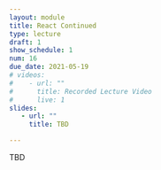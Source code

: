```yaml
---
layout: module
title: React Continued
type: lecture
draft: 1
show_schedule: 1
num: 16
due_date: 2021-05-19
# videos: 
#    - url: ""
#      title: Recorded Lecture Video
#      live: 1
slides:
   - url: ""
     title: TBD

---
```


TBD